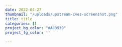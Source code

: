 ```yaml
---
date: 2022-04-27
thumbnail: "/uploads/upstream-cves-screenshot.png"
title: title
categories: []
project_bg_color: "#A83939"
project_fg_color: ''

---
```

